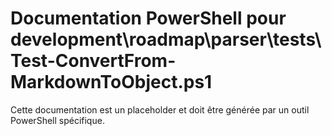 # Documentation PowerShell pour development\roadmap\parser\tests\Test-ConvertFrom-MarkdownToObject.ps1

Cette documentation est un placeholder et doit être générée par un outil PowerShell spécifique.
